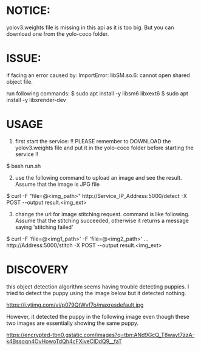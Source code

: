 # NOTICE:
yolov3.weights file is missing in this api as it is too big.
But you can download one from the yolo-coco folder.

# ISSUE:
if facing an error caused by:
ImportError: libSM.so.6: cannot open shared object file.

run following commands:
$ sudo apt install -y libsm6 libxext6
$ sudo apt install -y libxrender-dev

# USAGE
1. first start the service:
   !! PLEASE remember to DOWNLOAD the yolov3.weights file and put it 
      in the yolo-coco folder before starting the service !!

$ bash run.sh

2. use the following command to upload an image and see the result.
   Assume that the image is JPG file

$ curl -F "file=@<img_path>" http://Service_IP_Address:5000/detect -X POST --output result.<img_ext>

3. change the url for image stitching request. command is like following.
Assume that the stitching succeeded, otherwise it returns a message saying 'stitching failed'

$ curl -F 'file=@<img1_path>' -F 'file=@<img2_path>' ... http://Address:5000/stitch -X POST --output result.<img_ext>

# DISCOVERY
this object detection algorithm seems having trouble detecting puppies.
I tried to detect the puppy using the image below but it detected nothing.

https://i.ytimg.com/vi/p079QtWvf7o/maxresdefault.jpg

However, it detected the puppy in the following image even though these two
images are essentially showing the same puppy.

https://encrypted-tbn0.gstatic.com/images?q=tbn:ANd9GcQ_T8wayt7zzA-k4Bssoqn4OvHowoTdQh4cFXiveClDdQ9__faT
